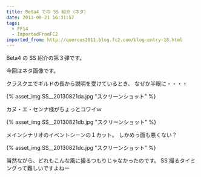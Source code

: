 ```yaml
---
title: Beta4 での SS 紹介（ネタ）
date: 2013-08-21 16:31:57
tags:
  - FF14
  - ImportedFromFC2
imported_from: http://quercus2011.blog.fc2.com/blog-entry-18.html
---
```

Beta4 の SS 紹介の第３弾です。

今回はネタ画像です。



クラスクエでギルドの長から説明を受けているとき、
なぜか半眼に・・・・

{% asset_img SS__20130821da.jpg "スクリーンショット" %}



カヌ・エ・センナ様がちょっとコワイｗ

{% asset_img SS__20130821db.jpg "スクリーンショット" %}



メインシナリオのイベントシーンの１カット。
しかめっ面も悪くない？

{% asset_img SS__20130821dc.jpg "スクリーンショット" %}


当然ながら、どれもこんな風に撮るつもりじゃなかったのです。
SS 撮るタイミングって難しいですよねー
